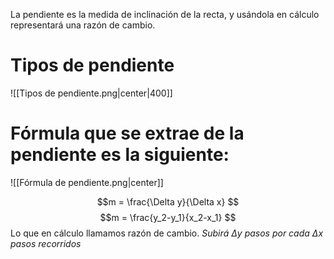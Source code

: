 La pendiente es la medida de inclinación de la recta, y usándola en cálculo representará una razón de cambio.

# Tipos de pendiente

![[Tipos de pendiente.png|center|400]]

# Fórmula que se extrae de la pendiente es la siguiente:

![[Fórmula de pendiente.png|center]]

$$m = \frac{\Delta y}{\Delta x} $$
$$m = \frac{y_2-y_1}{x_2-x_1} $$
Lo que en cálculo llamamos razón de cambio.
	*Subirá $\Delta y$ pasos por cada $\Delta x$ pasos recorridos*